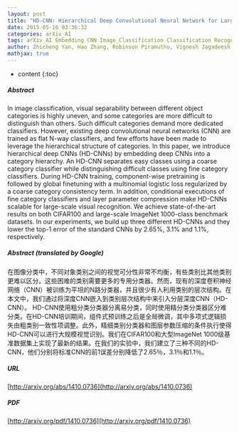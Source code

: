 ```yaml
---
layout: post
title: "HD-CNN: Hierarchical Deep Convolutional Neural Network for Large Scale Visual Recognition"
date: 2015-05-16 03:36:32
categories: arXiv_AI
tags: arXiv_AI Embedding CNN Image_Classification Classification Recognition
author: Zhicheng Yan, Hao Zhang, Robinson Piramuthu, Vignesh Jagadeesh, Dennis DeCoste, Wei Di, Yizhou Yu
mathjax: true
---
```


* content
{:toc}

##### Abstract
In image classification, visual separability between different object categories is highly uneven, and some categories are more difficult to distinguish than others. Such difficult categories demand more dedicated classifiers. However, existing deep convolutional neural networks (CNN) are trained as flat N-way classifiers, and few efforts have been made to leverage the hierarchical structure of categories. In this paper, we introduce hierarchical deep CNNs (HD-CNNs) by embedding deep CNNs into a category hierarchy. An HD-CNN separates easy classes using a coarse category classifier while distinguishing difficult classes using fine category classifiers. During HD-CNN training, component-wise pretraining is followed by global finetuning with a multinomial logistic loss regularized by a coarse category consistency term. In addition, conditional executions of fine category classifiers and layer parameter compression make HD-CNNs scalable for large-scale visual recognition. We achieve state-of-the-art results on both CIFAR100 and large-scale ImageNet 1000-class benchmark datasets. In our experiments, we build up three different HD-CNNs and they lower the top-1 error of the standard CNNs by 2.65%, 3.1% and 1.1%, respectively.

##### Abstract (translated by Google)
在图像分类中，不同对象类别之间的视觉可分性非常不均衡，有些类别比其他类别更难以区分。这些困难的类别需要更多的专用分类器。然而，现有的深度卷积神经网络（CNN）被训练为平坦的N路分类器，并且很少有人利用类别的层次结构。在本文中，我们通过将深度CNN嵌入到类别层次结构中来引入分层深度CNN（HD-CNN）。 HD-CNN使用粗分类分类器分离易分类，同时使用精分类分类器区分难分类。在HD-CNN培训期间，组件式预训练之后是全局微调，其中多项式逻辑损失由粗类别一致性项调整。此外，精细类别分类器和图层参数压缩的条件执行使得HD-CNN可以进行大规模视觉识别。我们在CIFAR100和大型ImageNet 1000级基准数据集上实现了最新的结果。在我们的实验中，我们建立了三种不同的HD-CNN，他们分别将标准CNN的前1误差分别降低了2.65％，3.1％和1.1％。

##### URL
[http://arxiv.org/abs/1410.0736](http://arxiv.org/abs/1410.0736)

##### PDF
[http://arxiv.org/pdf/1410.0736](http://arxiv.org/pdf/1410.0736)

